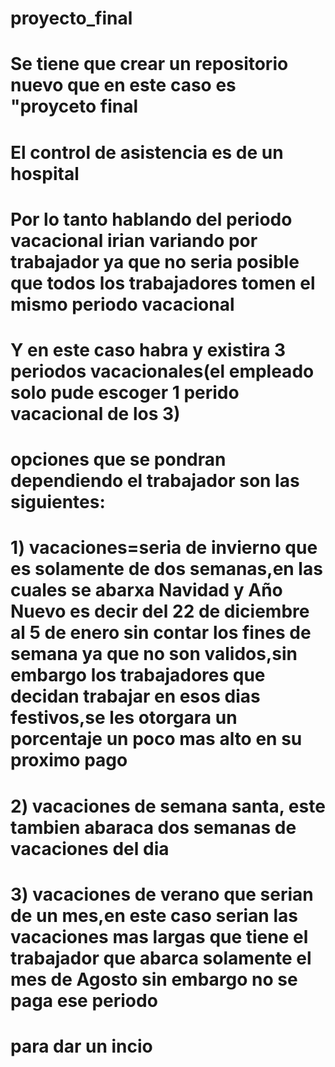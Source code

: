 # proyecto_final

# Se tiene que crear un repositorio nuevo que en este caso es "proyceto final
# El control de asistencia es de un hospital
# Por lo tanto hablando del periodo vacacional irian variando por trabajador ya que no seria posible que todos los trabajadores tomen el mismo periodo vacacional
# Y en este caso habra y existira 3 periodos vacacionales(el empleado solo pude escoger 1 perido vacacional de los 3)
# opciones que se pondran dependiendo el trabajador son las siguientes:

# 1) vacaciones=seria de invierno que es solamente de dos semanas,en las cuales se abarxa Navidad y Año Nuevo es decir del 22 de diciembre al 5 de enero sin contar los fines de semana ya que no son validos,sin embargo los trabajadores que  decidan trabajar en esos dias festivos,se les otorgara un porcentaje un poco mas alto en su proximo pago
# 2) vacaciones de semana santa, este tambien abaraca dos semanas de vacaciones del dia 
# 3) vacaciones de verano que serian de un mes,en este caso serian las vacaciones mas largas que tiene el trabajador que abarca solamente el mes de Agosto sin embargo no se paga ese periodo


# para dar un incio
